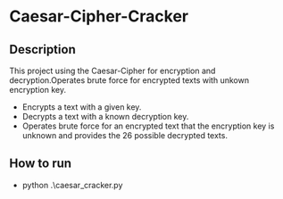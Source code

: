 # Caesar-Cipher-Cracker

## Description
This project using the Caesar-Cipher for encryption and decryption.Operates brute force for encrypted texts with unkown encryption key.
+ Encrypts a text with a given key.
+ Decrypts a text with a known decryption key. 
+ Operates brute force for an encrypted text that the encryption key is unknown and provides the 26 possible decrypted texts.

## How to run
+ python .\caesar_cracker.py
